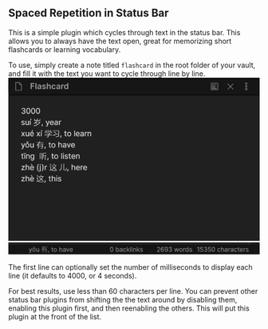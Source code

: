 ## Spaced Repetition in Status Bar

This is a simple plugin which cycles through text in the status bar. This allows you to always have the text open, great for memorizing short flashcards or learning vocabulary.

To use, simply create a note titled `flashcard` in the root folder of your vault, and fill it with the text you want to cycle through line by line. 
![Flashcard demo](https://raw.githubusercontent.com/rkique/spaced-repetition-status-bar/master/flashcard-demo.PNG?token=ALD3BG6U3GHE6MJLJK674PS73Y2E4)
![Demo](https://raw.githubusercontent.com/rkique/spaced-repetition-status-bar/master/demo.gif?token=ALD3BG6URUSFBJX4D525ZBS73YZYG)

The first line can optionally set the number of milliseconds to display each line (it defaults to 4000, or 4 seconds). 

For best results, use less than 60 characters per line. You can prevent other status bar plugins from shifting the the text around by disabling them, enabling this plugin first, and then reenabling the others. This will put this plugin at the front of the list.

